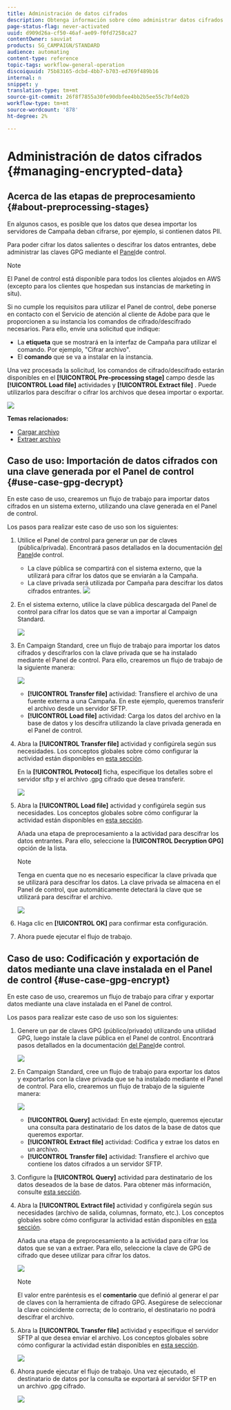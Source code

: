 ```yaml
---
title: Administración de datos cifrados
description: Obtenga información sobre cómo administrar datos cifrados.
page-status-flag: never-activated
uuid: d909d26a-cf50-46af-ae09-f0fd7258ca27
contentOwner: sauviat
products: SG_CAMPAIGN/STANDARD
audience: automating
content-type: reference
topic-tags: workflow-general-operation
discoiquuid: 75b83165-dcbd-4bb7-b703-ed769f489b16
internal: n
snippet: y
translation-type: tm+mt
source-git-commit: 26f8f7855a30fe90dbfee4bb2b5ee55c7bf4e02b
workflow-type: tm+mt
source-wordcount: '878'
ht-degree: 2%

---
```



# Administración de datos cifrados {#managing-encrypted-data}

## Acerca de las etapas de preprocesamiento {#about-preprocessing-stages}

En algunos casos, es posible que los datos que desea importar los servidores de Campaña deban cifrarse, por ejemplo, si contienen datos PII.

Para poder cifrar los datos salientes o descifrar los datos entrantes, debe administrar las claves GPG mediante el [Panel](https://docs.adobe.com/content/help/en/control-panel/using/instances-settings/gpg-keys-management.html)de control.

>[!NOTE]
>
>El Panel de control está disponible para todos los clientes alojados en AWS (excepto para los clientes que hospedan sus instancias de marketing in situ).

Si no cumple los requisitos para utilizar el Panel de control, debe ponerse en contacto con el Servicio de atención al cliente de Adobe para que le proporcionen a su instancia los comandos de cifrado/descifrado necesarios. Para ello, envíe una solicitud que indique:

* La **etiqueta** que se mostrará en la interfaz de Campaña para utilizar el comando. Por ejemplo, &quot;Cifrar archivo&quot;.
* El **comando** que se va a instalar en la instancia.

Una vez procesada la solicitud, los comandos de cifrado/descifrado estarán disponibles en el **[!UICONTROL Pre-processing stage]** campo desde las **[!UICONTROL Load file]** actividades y **[!UICONTROL Extract file]** . Puede utilizarlos para descifrar o cifrar los archivos que desea importar o exportar.

![](assets/preprocessing-encryption.png)

**Temas relacionados:**

* [Cargar archivo](../../automating/using/load-file.md)
* [Extraer archivo](../../automating/using/extract-file.md)

## Caso de uso: Importación de datos cifrados con una clave generada por el Panel de control {#use-case-gpg-decrypt}

En este caso de uso, crearemos un flujo de trabajo para importar datos cifrados en un sistema externo, utilizando una clave generada en el Panel de control.

Los pasos para realizar este caso de uso son los siguientes:

1. Utilice el Panel de control para generar un par de claves (pública/privada). Encontrará pasos detallados en la documentación [del Panel](https://docs.adobe.com/content/help/en/control-panel/using/instances-settings/gpg-keys-management.html#decrypting-data)de control.

   * La clave pública se compartirá con el sistema externo, que la utilizará para cifrar los datos que se enviarán a la Campaña.
   * La clave privada será utilizada por Campaña para descifrar los datos cifrados entrantes.
   ![](assets/gpg_generate.png)

1. En el sistema externo, utilice la clave pública descargada del Panel de control para cifrar los datos que se van a importar al Campaign Standard.

   ![](assets/gpg_external.png)

1. En Campaign Standard, cree un flujo de trabajo para importar los datos cifrados y descifrarlos con la clave privada que se ha instalado mediante el Panel de control. Para ello, crearemos un flujo de trabajo de la siguiente manera:

   ![](assets/gpg_workflow.png)

   * **[!UICONTROL Transfer file]** actividad: Transfiere el archivo de una fuente externa a una Campaña. En este ejemplo, queremos transferir el archivo desde un servidor SFTP.
   * **[!UICONTROL Load file]** actividad: Carga los datos del archivo en la base de datos y los descifra utilizando la clave privada generada en el Panel de control.

1. Abra la **[!UICONTROL Transfer file]** actividad y configúrela según sus necesidades. Los conceptos globales sobre cómo configurar la actividad están disponibles en [esta sección](../../automating/using/load-file.md).

   En la **[!UICONTROL Protocol]** ficha, especifique los detalles sobre el servidor sftp y el archivo .gpg cifrado que desea transferir.

   ![](assets/gpg_transfer.png)

1. Abra la **[!UICONTROL Load file]** actividad y configúrela según sus necesidades. Los conceptos globales sobre cómo configurar la actividad están disponibles en [esta sección](../../automating/using/load-file.md).

   Añada una etapa de preprocesamiento a la actividad para descifrar los datos entrantes. Para ello, seleccione la **[!UICONTROL Decryption GPG]** opción de la lista.

   >[!NOTE]
   >
   >Tenga en cuenta que no es necesario especificar la clave privada que se utilizará para descifrar los datos. La clave privada se almacena en el Panel de control, que automáticamente detectará la clave que se utilizará para descifrar el archivo.

   ![](assets/gpg_load.png)

1. Haga clic en **[!UICONTROL OK]** para confirmar esta configuración.

1. Ahora puede ejecutar el flujo de trabajo.

## Caso de uso: Codificación y exportación de datos mediante una clave instalada en el Panel de control {#use-case-gpg-encrypt}

En este caso de uso, crearemos un flujo de trabajo para cifrar y exportar datos mediante una clave instalada en el Panel de control.

Los pasos para realizar este caso de uso son los siguientes:

1. Genere un par de claves GPG (público/privado) utilizando una utilidad GPG, luego instale la clave pública en el Panel de control. Encontrará pasos detallados en la documentación [del Panel](https://docs.adobe.com/content/help/en/control-panel/using/instances-settings/gpg-keys-management.html#encrypting-data)de control.

   ![](assets/gpg_install.png)

1. En Campaign Standard, cree un flujo de trabajo para exportar los datos y exportarlos con la clave privada que se ha instalado mediante el Panel de control. Para ello, crearemos un flujo de trabajo de la siguiente manera:

   ![](assets/gpg-workflow-export.png)

   * **[!UICONTROL Query]** actividad: En este ejemplo, queremos ejecutar una consulta para destinatario de los datos de la base de datos que queremos exportar.
   * **[!UICONTROL Extract file]** actividad: Codifica y extrae los datos en un archivo.
   * **[!UICONTROL Transfer file]** actividad: Transfiere el archivo que contiene los datos cifrados a un servidor SFTP.

1. Configure la **[!UICONTROL Query]** actividad para destinatario de los datos deseados de la base de datos. Para obtener más información, consulte [esta sección](../../automating/using/query.md).

1. Abra la **[!UICONTROL Extract file]** actividad y configúrela según sus necesidades (archivo de salida, columnas, formato, etc.). Los conceptos globales sobre cómo configurar la actividad están disponibles en [esta sección](../../automating/using/extract-file.md).

   Añada una etapa de preprocesamiento a la actividad para cifrar los datos que se van a extraer. Para ello, seleccione la clave de GPG de cifrado que desee utilizar para cifrar los datos.

   ![](assets/gpg-extract-stage.png)

   >[!NOTE]
   >
   >El valor entre paréntesis es el **comentario** que definió al generar el par de claves con la herramienta de cifrado GPG. Asegúrese de seleccionar la clave coincidente correcta; de lo contrario, el destinatario no podrá descifrar el archivo.

1. Abra la **[!UICONTROL Transfer file]** actividad y especifique el servidor SFTP al que desea enviar el archivo. Los conceptos globales sobre cómo configurar la actividad están disponibles en [esta sección](../../automating/using/transfer-file.md).

   ![](assets/gpg-transfer-encrypt.png)

1. Ahora puede ejecutar el flujo de trabajo. Una vez ejecutado, el destinatario de datos por la consulta se exportará al servidor SFTP en un archivo .gpg cifrado.

   ![](assets/gpg-sftp-encrypt.png)

